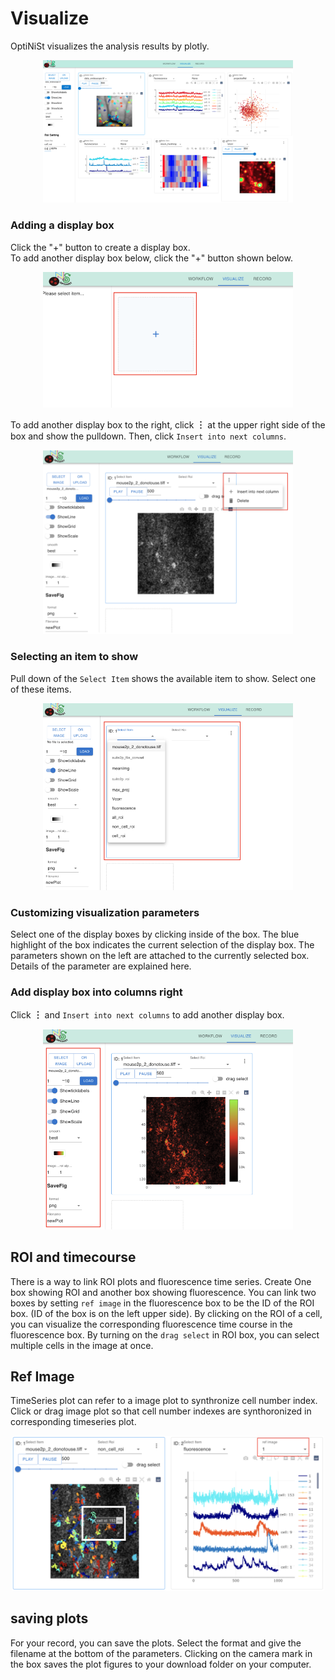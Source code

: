 Visualize
=================


OptiNiSt visualizes the analysis results by plotly. 
<br>
<p align="center">
<img width="400px" src="../_static/visualize/whole.png" alt="Whole" />
</p>



### Adding a display box
Click the "+" button to create a display box.   
To add another display box below, click the "+" button shown below. 

<p align="center">
<img width="400px" src="../_static/visualize/components/set_display_box.png" alt="SetDisplayBox" />
</p>

To add another display box to the right, click **︙** at the upper right side of the box and show the pulldown. Then, click `Insert into next columns`.

<p align="center">
<img width="400px" src="../_static/visualize/components/add_column.png" alt="AddColumn" />
</p>


### Selecting an item to show
Pull down of the `Select Item` shows the available item to show. Select one of these items.

<p align="center">
<img width="400px" src="../_static/visualize/components/select_output_item.png" alt="SelectOutputItem" />
</p>


### Customizing visualization parameters
Select one of the display boxes by clicking inside of the box. The blue highlight of the box indicates the current selection of the display box. The parameters shown on the left are attached to the currently selected box. Details of the parameter are explained here.


### Add display box into columns right
Click **︙** and `Insert into next columns` to add another display box.
<p align="center">
<img width="400px" src="../_static/visualize/components/customize_param.png" alt="CustomizeParam" />
</p>


## ROI and timecourse 
There is a way to link ROI plots and fluorescence time series. 
Create One box showing ROI and another box showing fluorescence. You can link two boxes by setting `ref image` in the fluorescence box to be the ID of the ROI box. (ID of the box is on the left upper side). By clicking on the ROI of a cell, you can visualize the corresponding fluorescence time course in the fluorescence box. By turning on the `drag select` in ROI box, you can select multiple cells in the image at once. 


## Ref Image
TimeSeries plot can refer to a image plot to synthronize cell number index. Click or drag image plot so that cell number indexes are synthoronized in corresponding timeseries plot.
<p align="center">
<img width="500px" src="../_static/visualize/components/ref_image.png" alt="RefImage" />
</p>

## saving plots
For your record, you can save the plots. Select the format and give the filename at the bottom of the parameters. Clicking on the camera mark in the box saves the plot figures to your download folder on your computer.

